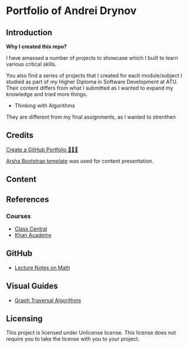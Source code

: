 # Portfolio of Andrei Drynov

## Introduction

**Why I created this repo?**

I have amassed a number of projects to showcase which I built to learn various critical skills. 

You also find a series of projects that I created for each module/subject I studied as part of my Higher Diploma in Software Development at ATU. Their content differs from what I submitted as I wanted to expand my knowledge and tried more things.

- Thinking with Algorithms


They are different from my final assignments, as I wanted to strenthen 

## Credits

[Create a GitHub Portfolio 🙋🏻‍♀️](https://github.com/katiehuangx/How-to-Create-a-GitHub-Portfolio/blob/main/README.md)

[Arsha Bootstrap template](https://bootstrapmade.com/arsha-free-bootstrap-html-template-corporate/) was used for content presentation.


## Content








## References

### Courses

- [Class Central](https://www.classcentral.com/subject/programming-and-software-development?free=true)
- [Khan Academy](https://www.khanacademy.org/computing/computer-science/algorithms)


## GitHub

- [Lecture Notes on Math](https://github.com/rossant/awesome-math)

## Visual Guides

- [Graph Traversal Algorithms](https://workshape.github.io/visual-graph-algorithms/)


## Licensing

This project is licensed under Unlicense license. This license does not require you to take the license with you to your project.
